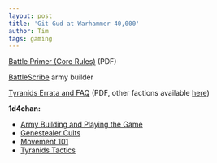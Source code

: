 ```yaml
---
layout: post
title: 'Git Gud at Warhammer 40,000'
author: Tim
tags: gaming
---
```


[Battle Primer (Core Rules)](../../../../../_ref/40k/ENG_40K9_Basic_Rules.pdf) (PDF)  

[BattleScribe](https://battlescribe.net/) army builder  

[Tyranids Errata and FAQ](../../../../../_ref/40k/warhammer_40000_tyranids_en.pdf) (PDF, other factions available [here](https://www.warhammer-community.com/faqs/#warhammer-40000))  

**1d4chan:**
* [Army Building and Playing the Game](https://1d4chan.org/wiki/Warhammer_40,000/Tactics(8E))  
* [Genestealer Cults](https://1d4chan.org/wiki/Warhammer_40,000/Tactics/Genestealer_Cults(8E))  
* [Movement 101](https://1d4chan.org/wiki/Warhammer_40,000/Tactics/Movement_101(8E))  
* [Tyranids Tactics](https://1d4chan.org/wiki/Warhammer_40,000/Tactics/Tyranids(8E))  



